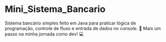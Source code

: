 # Mini_Sistema_Bancario
Sistema bancário simples feito em Java para praticar lógica de programação, controle de fluxo e entrada de dados no console. 🚀 Mais um passo na minha jornada como dev! 💻
